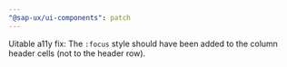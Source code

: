 ```yaml
---
"@sap-ux/ui-components": patch
---
```


Uitable a11y fix: The `:focus` style should have been added to the column header cells (not to the header row).
